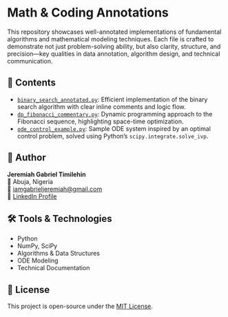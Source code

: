 # Math & Coding Annotations

This repository showcases well-annotated implementations of fundamental algorithms and mathematical modeling techniques. Each file is crafted to demonstrate not just problem-solving ability, but also clarity, structure, and precision—key qualities in data annotation, algorithm design, and technical communication.

## 📁 Contents

- [`binary_search_annotated.py`](binary_search_annotated.py): Efficient implementation of the binary search algorithm with clear inline comments and logic flow.
- [`dp_fibonacci_commentary.py`](dp_fibonacci_commentary.py): Dynamic programming approach to the Fibonacci sequence, highlighting space-time optimization.
- [`ode_control_example.py`](ode_control_example.py): Sample ODE system inspired by an optimal control problem, solved using Python’s `scipy.integrate.solve_ivp`.

## 👤 Author

**Jeremiah Gabriel Timilehin**  
📍 Abuja, Nigeria  
📧 [iamgabrieljeremiah@gmail.com](mailto:iamgabrieljeremiah@gmail.com)  
🔗 [LinkedIn Profile](https://www.linkedin.com/in/jeremiah-gabriel-a4b61a15b)

## 🛠 Tools & Technologies

- Python
- NumPy, SciPy
- Algorithms & Data Structures
- ODE Modeling
- Technical Documentation

## 🔖 License

This project is open-source under the [MIT License](LICENSE).
